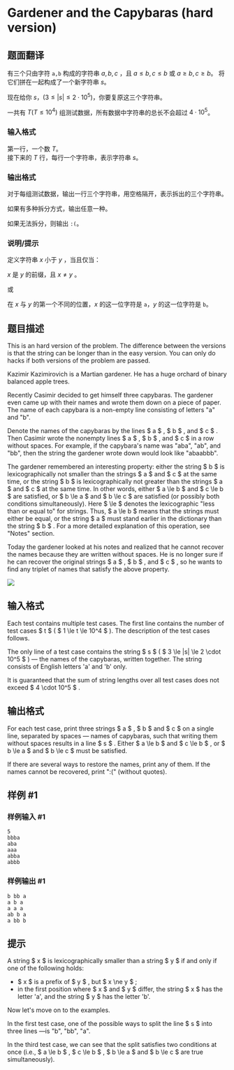 # Gardener and the Capybaras (hard version)

## 题面翻译

有三个只由字符 `a,b` 构成的字符串 $a,b,c$ ，且 $a\le b,c\le b$ 或 $a\ge b,c\ge b$。 将它们拼在一起构成了一个新字符串 $s$。


现在给你 $s$，($3\le |s|\le 2\cdot 10^5$)，你要复原这三个字符串。

一共有 $T(T\le 10^4)$ 组测试数据，所有数据中字符串的总长不会超过 $4\cdot 10^5$。

### 输入格式

第一行，一个数 $T$。  
接下来的 $T$ 行，每行一个字符串，表示字符串 $s$。

### 输出格式

对于每组测试数据，输出一行三个字符串，用空格隔开，表示拆出的三个字符串。

如果有多种拆分方式，输出任意一种。

如果无法拆分，则输出 `:(`。

### 说明/提示

定义字符串 $x$ 小于 $y$ ，当且仅当：

$x$ 是 $y$ 的前缀，且 $x \not =y$ 。

或

在 $x$ 与 $y$ 的第一个不同的位置，$x$ 的这一位字符是 `a`，$y$ 的这一位字符是 `b`。

## 题目描述

This is an hard version of the problem. The difference between the versions is that the string can be longer than in the easy version. You can only do hacks if both versions of the problem are passed.

Kazimir Kazimirovich is a Martian gardener. He has a huge orchard of binary balanced apple trees.

Recently Casimir decided to get himself three capybaras. The gardener even came up with their names and wrote them down on a piece of paper. The name of each capybara is a non-empty line consisting of letters "a" and "b".

Denote the names of the capybaras by the lines $ a $ , $ b $ , and $ c $ . Then Casimir wrote the nonempty lines $ a $ , $ b $ , and $ c $ in a row without spaces. For example, if the capybara's name was "aba", "ab", and "bb", then the string the gardener wrote down would look like "abaabbb".

The gardener remembered an interesting property: either the string $ b $ is lexicographically not smaller than the strings $ a $ and $ c $ at the same time, or the string $ b $ is lexicographically not greater than the strings $ a $ and $ c $ at the same time. In other words, either $ a \le b $ and $ c \le b $ are satisfied, or $ b \le a $ and $ b \le c $ are satisfied (or possibly both conditions simultaneously). Here $ \le $ denotes the lexicographic "less than or equal to" for strings. Thus, $ a \le b $ means that the strings must either be equal, or the string $ a $ must stand earlier in the dictionary than the string $ b $ . For a more detailed explanation of this operation, see "Notes" section.

Today the gardener looked at his notes and realized that he cannot recover the names because they are written without spaces. He is no longer sure if he can recover the original strings $ a $ , $ b $ , and $ c $ , so he wants to find any triplet of names that satisfy the above property.

 ![](https://cdn.luogu.com.cn/upload/vjudge_pic/CF1775A2/30cfa18220110323978b8133a80acdeb63f8ace5.png)

## 输入格式

Each test contains multiple test cases. The first line contains the number of test cases $ t $ ( $ 1 \le t \le 10^4 $ ). The description of the test cases follows.

The only line of a test case contains the string $ s $ ( $ 3 \le |s| \le 2 \cdot 10^5 $ ) — the names of the capybaras, written together. The string consists of English letters 'a' and 'b' only.

It is guaranteed that the sum of string lengths over all test cases does not exceed $ 4 \cdot 10^5 $ .

## 输出格式

For each test case, print three strings $ a $ , $ b $ and $ c $ on a single line, separated by spaces — names of capybaras, such that writing them without spaces results in a line $ s $ . Either $ a \le b $ and $ c \le b $ , or $ b \le a $ and $ b \le c $ must be satisfied.

If there are several ways to restore the names, print any of them. If the names cannot be recovered, print ":(" (without quotes).

## 样例 #1

### 样例输入 #1

```
5
bbba
aba
aaa
abba
abbb
```

### 样例输出 #1

```
b bb a
a b a
a a a
ab b a
a bb b
```

## 提示

A string $ x $ is lexicographically smaller than a string $ y $ if and only if one of the following holds:

- $ x $ is a prefix of $ y $ , but $ x \ne y $ ;
- in the first position where $ x $ and $ y $ differ, the string $ x $ has the letter 'a', and the string $ y $ has the letter 'b'.

Now let's move on to the examples.

In the first test case, one of the possible ways to split the line $ s $ into three lines —is "b", "bb", "a".

In the third test case, we can see that the split satisfies two conditions at once (i.e., $ a \le b $ , $ c \le b $ , $ b \le a $ and $ b \le c $ are true simultaneously).